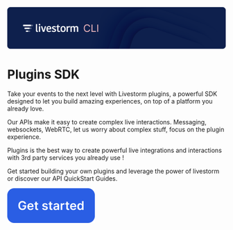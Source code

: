 <img src="https://raw.githubusercontent.com/livestorm/livestorm-plugin-cli/master/src/assets/cli-header.png">


# Plugins SDK

Take your events to the next level with Livestorm plugins, a powerful SDK designed to let you build amazing experiences, on top of a platform you already love.

Our APIs make it easy to create complex live interactions. Messaging, websockets, WebRTC, let us worry about complex stuff, focus on the plugin experience.

Plugins is the best way to create powerful live integrations and interactions with 3rd party services you already use !

Get started building your own plugins and leverage the power of livestorm or discover our API QuickStart Guides.

[![Documentation](https://raw.githubusercontent.com/livestorm/livestorm-plugin-cli/master/src/assets/docs-link.png)](https://developers.livestorm.co/docs/getting-started-with-plugins-sdk/)

